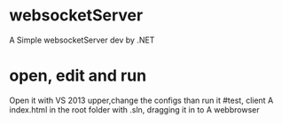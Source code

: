 # websocketServer
A Simple websocketServer dev by .NET
# open, edit and run
Open it with VS 2013 upper,change the configs than run it
#test, client
A index.html in the root folder with .sln, dragging it in to A webbrowser
